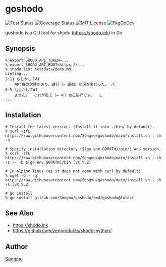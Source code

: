 goshodo
=======

[![Test Status](https://github.com/Songmu/goshodo/workflows/test/badge.svg?branch=main)][actions]
[![Coverage Status](https://codecov.io/gh/Songmu/goshodo/branch/main/graph/badge.svg)][codecov]
[![MIT License](https://img.shields.io/github/license/Songmu/goshodo)][license]
[![PkgGoDev](https://pkg.go.dev/badge/github.com/Songmu/goshodo)][PkgGoDev]

[actions]: https://github.com/Songmu/goshodo/actions?workflow=test
[codecov]: https://codecov.io/gh/Songmu/goshodo
[license]: https://github.com/Songmu/goshodo/blob/main/LICENSE
[PkgGoDev]: https://pkg.go.dev/github.com/Songmu/goshodo

goshodo is a CLI tool for shodo (https://shodo.ink) in Go

## Synopsis

```console
% export SHODO_API_TOKEN=...
% export SHODO_API_ROOT=https://...
% shodo lint testdata/demo.md
Linting...
3:11 もしかしてAI
    飛行機の欠便があり、運行（→ 運航）状況が変わった。 バ
6:5 もしかしてAI
    ません。  これが私で（→ の）自己紹介です。  こ
...
```

## Installation

```console
# Install the latest version. (Install it into ./bin/ by default).
% curl -sfL https://raw.githubusercontent.com/Songmu/goshodo/main/install.sh | sh -s

# Specify installation directory ($(go env GOPATH)/bin/) and version.
% curl -sfL https://raw.githubusercontent.com/Songmu/goshodo/main/install.sh | sh -s -- -b $(go env GOPATH)/bin [vX.Y.Z]

# In alpine linux (as it does not come with curl by default)
% wget -O - -q https://raw.githubusercontent.com/Songmu/goshodo/main/install.sh | sh -s [vX.Y.Z]

# go install
% go install github.com/Songmu/goshodo/cmd/goshodo@latest
```

## See Also
- https://shodo.ink
- https://github.com/zenproducts/shodo-python/

## Author

[Songmu](https://github.com/Songmu)
